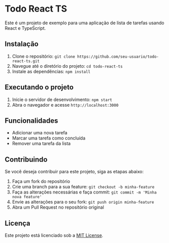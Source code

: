 # Todo React TS

Este é um projeto de exemplo para uma aplicação de lista de tarefas usando React e TypeScript.

## Instalação

1. Clone o repositório: `git clone https://github.com/seu-usuario/todo-react-ts.git`
2. Navegue até o diretório do projeto: `cd todo-react-ts`
3. Instale as dependências: `npm install`

## Executando o projeto

1. Inicie o servidor de desenvolvimento: `npm start`
2. Abra o navegador e acesse `http://localhost:3000`

## Funcionalidades

- Adicionar uma nova tarefa
- Marcar uma tarefa como concluída
- Remover uma tarefa da lista

## Contribuindo

Se você deseja contribuir para este projeto, siga as etapas abaixo:

1. Faça um fork do repositório
2. Crie uma branch para a sua feature: `git checkout -b minha-feature`
3. Faça as alterações necessárias e faça commit: `git commit -m 'Minha nova feature'`
4. Envie as alterações para o seu fork: `git push origin minha-feature`
5. Abra um Pull Request no repositório original

## Licença

Este projeto está licenciado sob a [MIT License](LICENSE).
